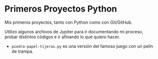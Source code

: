 # Primeros Proyectos Python
Mis primeros proyectos, tanto con Python como con Git/GitHub.

Utilizo algunos archivos de Jypiter para ir documentando mi proceso, probar distintos códigos e ir afinando lo que quiero hacer.

- `piedra-papel-tijeras.py` es una versión del famoso juego con un pelín de trampa.  